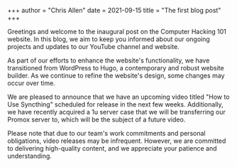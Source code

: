 +++
author = "Chris Allen"
date = 2021-09-15
title = "The first blog post"
+++

Greetings and welcome to the inaugural post on the Computer Hacking 101 website. In this blog, we aim to keep you informed about our ongoing projects and updates to our YouTube channel and website.

As part of our efforts to enhance the website's functionality, we have transitioned from WordPress to Hugo, a contemporary and robust website builder. As we continue to refine the website's design, some changes may occur over time.

We are pleased to announce that we have an upcoming video titled "How to Use Syncthing" scheduled for release in the next few weeks. Additionally, we have recently acquired a 1u server case that we will be transferring our Promox server to, which will be the subject of a future video.

Please note that due to our team's work commitments and personal obligations, video releases may be infrequent. However, we are committed to delivering high-quality content, and we appreciate your patience and understanding.
